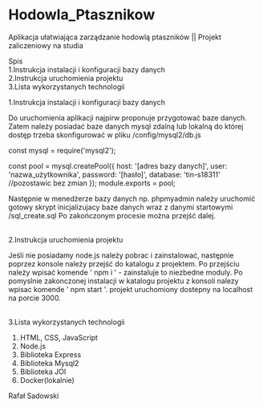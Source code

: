 # Hodowla_Ptasznikow
Aplikacja ułatwiająca zarządzanie hodowlą ptaszników || Projekt zaliczeniowy na studia

Spis<br>
1.Instrukcja instalacji i konfiguracji bazy danych <br>
2.Instrukcja uruchomienia projektu<br>
3.Lista wykorzystanych technologii<br>

1.Instrukcja instalacji i konfiguracji bazy danych<br>

Do uruchomienia aplikacji najpirw proponuje przygotować baze danych. Zatem należy posiadać 
baze danych mysql zdalną lub lokalną do której dostęp trzeba skonfigurować w pliku
/config/mysql2/db.js<br>

const mysql = require('mysql2');<br>

const pool = mysql.createPool({
    host: '[adres bazy danych]',
    user: 'nazwa_użytkownika',
    password: '[hasło]',
    database: 'tin-s18311' //pozostawic bez zmian
});
module.exports = pool;<br>

Następnie w menedżerze bazy danych np. phpmyadmin należy uruchomić gotowy skrypt 
inicjalizujacy baze danych wraz z danymi startowymi
/sql_create.sql
Po zakończonym procesie można przejść dalej.<br><br>

2.Instrukcja uruchomienia projektu<br>

Jeśli nie posiadamy node.js należy pobrac i zainstalować, następnie poprzez konsole należy
przejść do katalogu z projektem. 
Po przejściu należy wpisać komende ' npm i ' - zainstaluje to niezbedne moduly.
Po pomyslnie zakonczonej instalacji w katalogu projektu z konsoli nalezy wpisac komende
' npm start '.
projekt uruchomiony dostepny na localhost na porcie 3000.<br><br>


3.Lista wykorzystanych technologii<br>

1. HTML, CSS, JavaScript<br>
2. Node.js<br>
3. Biblioteka Express<br>
4. Biblioteka Mysql2<br>
5. Biblioteka JOI<br>
6. Docker(lokalnie)<br>


Rafał Sadowski
